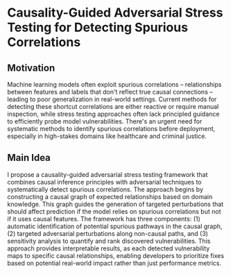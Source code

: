 # Causality-Guided Adversarial Stress Testing for Detecting Spurious Correlations

## Motivation
Machine learning models often exploit spurious correlations – relationships between features and labels that don't reflect true causal connections – leading to poor generalization in real-world settings. Current methods for detecting these shortcut correlations are either reactive or require manual inspection, while stress testing approaches often lack principled guidance to efficiently probe model vulnerabilities. There's an urgent need for systematic methods to identify spurious correlations before deployment, especially in high-stakes domains like healthcare and criminal justice.

## Main Idea
I propose a causality-guided adversarial stress testing framework that combines causal inference principles with adversarial techniques to systematically detect spurious correlations. The approach begins by constructing a causal graph of expected relationships based on domain knowledge. This graph guides the generation of targeted perturbations that should affect prediction if the model relies on spurious correlations but not if it uses causal features. The framework has three components: (1) automatic identification of potential spurious pathways in the causal graph, (2) targeted adversarial perturbations along non-causal paths, and (3) sensitivity analysis to quantify and rank discovered vulnerabilities. This approach provides interpretable results, as each detected vulnerability maps to specific causal relationships, enabling developers to prioritize fixes based on potential real-world impact rather than just performance metrics.